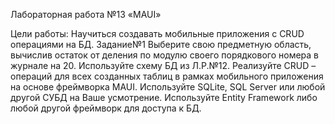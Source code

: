 Лабораторная работа №13
«MAUI»

Цели работы:
Научиться создавать мобильные приложения с CRUD операциями на БД.
Задание№1
    Выберите свою предметную область, вычислив остаток от деления по модулю своего порядкового номера в журнале на 20.
Используйте схему БД из Л.Р.№12.
Реализуйте CRUD – операций для всех созданных таблиц в рамках мобильного приложения на основе фреймворка MAUI. 
Используйте SQLite, SQL Server или любой другой СУБД на Ваше усмотрение. Используйте Entity Framework либо любой другой фреймворк для доступа к БД.
